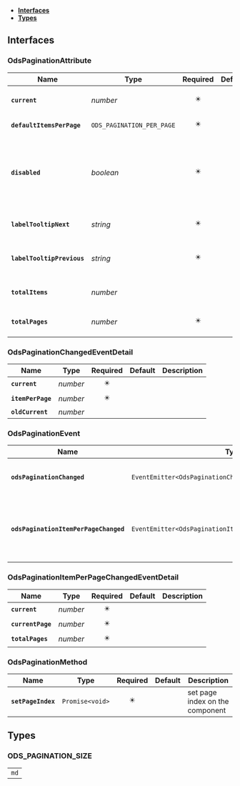 * [**Interfaces**](#interfaces)
* [**Types**](#types)

## Interfaces

### OdsPaginationAttribute
|Name | Type | Required | Default | Description|
|---|---|:---:|---|---|
|**`current`** | _number_ | ✴️ |  | Its corresponding current page.|
|**`defaultItemsPerPage`** | `ODS_PAGINATION_PER_PAGE` | ✴️ |  | Default items per page.|
|**`disabled`** | _boolean_ | ✴️ |  | indicates if the pagination is entirely disabled.it means no interactions (hover, click, focus, etc)|
|**`labelTooltipNext`** | _string_ | ✴️ |  | The label of the tooltip on the arrow next|
|**`labelTooltipPrevious`** | _string_ | ✴️ |  | The label of the tooltip on the arrow previous|
|**`totalItems`** | _number_ |  |  | The total number of items.|
|**`totalPages`** | _number_ | ✴️ |  | The total amount of pages.|

### OdsPaginationChangedEventDetail
|Name | Type | Required | Default | Description|
|---|---|:---:|---|---|
|**`current`** | _number_ | ✴️ |  | |
|**`itemPerPage`** | _number_ | ✴️ |  | |
|**`oldCurrent`** | _number_ |  |  | |

### OdsPaginationEvent
|Name | Type | Required | Default | Description|
|---|---|:---:|---|---|
|**`odsPaginationChanged`** | `EventEmitter<OdsPaginationChangedEventDetail>` | ✴️ |  | Emitted when the value has changed|
|**`odsPaginationItemPerPageChanged`** | `EventEmitter<OdsPaginationItemPerPageChangedEventDetail>` | ✴️ |  | Emitted when the number of items per page value has changed|

### OdsPaginationItemPerPageChangedEventDetail
|Name | Type | Required | Default | Description|
|---|---|:---:|---|---|
|**`current`** | _number_ | ✴️ |  | |
|**`currentPage`** | _number_ | ✴️ |  | |
|**`totalPages`** | _number_ | ✴️ |  | |

### OdsPaginationMethod
|Name | Type | Required | Default | Description|
|---|---|:---:|---|---|
|**`setPageIndex`** | `Promise<void>` | ✴️ |  | set page index on the component|

## Types

### ODS_PAGINATION_SIZE
|  |
|:---:|
| `md` |